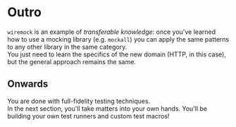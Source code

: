 # Outro

`wiremock` is an example of _transferable knowledge_: once you've learned how to use a mocking library (e.g. `mockall`)
you can apply the same patterns to any other library in the same category.\
You just need to learn the specifics of the new domain (HTTP, in this case), but the general approach remains the same.

## Onwards

You are done with full-fidelity testing techniques.\
In the next section, you'll take matters into your own hands. You'll be building your own test runners and custom
test macros!
